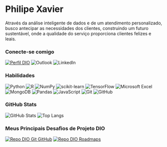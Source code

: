 
# Philipe Xavier
Através da análise inteligente de dados e de um atendimento personalizado, busco antecipar as necessidades dos clientes, construindo um futuro sustentável, onde a qualidade do serviço proporciona clientes felizes e leais.

### Conecte-se comigo
[![Perfil DIO](https://img.shields.io/badge/-Meu%20Perfil%20na%20DIO-30A3DC?style=for-the-badge)](https://www.dio.me/users/philipexavier/)
![Outlook](https://img.shields.io/badge/Microsoft_Outlook-0078D4?style=for-the-badge&logo=microsoft-outlook&logoColor=white)
![LinkedIn](https://img.shields.io/badge/linkedin-%230077B5.svg?style=for-the-badge&logo=linkedin&logoColor=white)


### Habilidades
![Python](https://img.shields.io/badge/python-3670A0?style=for-the-badge&logo=python&logoColor=ffdd54)
![R](https://img.shields.io/badge/r-%23276DC3.svg?style=for-the-badge&logo=r&logoColor=white)
![NumPy](https://img.shields.io/badge/numpy-%23013243.svg?style=for-the-badge&logo=numpy&logoColor=white)
![scikit-learn](https://img.shields.io/badge/scikit--learn-%23F7931E.svg?style=for-the-badge&logo=scikit-learn&logoColor=white)
![TensorFlow](https://img.shields.io/badge/TensorFlow-%23FF6F00.svg?style=for-the-badge&logo=TensorFlow&logoColor=white)
![Microsoft Excel](https://img.shields.io/badge/Microsoft_Excel-217346?style=for-the-badge&logo=microsoft-excel&logoColor=white)
![MongoDB](https://img.shields.io/badge/MongoDB-%234ea94b.svg?style=for-the-badge&logo=mongodb&logoColor=white)
![Pandas](https://img.shields.io/badge/pandas-%23150458.svg?style=for-the-badge&logo=pandas&logoColor=white)
![JavaScript](https://img.shields.io/badge/javascript-%23323330.svg?style=for-the-badge&logo=javascript&logoColor=%23F7DF1E)
![Git](https://img.shields.io/badge/git-%23F05033.svg?style=for-the-badge&logo=git&logoColor=white)
![GitHub](https://img.shields.io/badge/github-%23121011.svg?style=for-the-badge&logo=github&logoColor=white)

### GitHub Stats
![GitHub Stats](https://github-readme-stats.vercel.app/api?username=philipexavier&theme=transparent&bg_color=000&border_color=30A3DC&show_icons=true&icon_color=30A3DC&title_color=E94D5F&text_color=FFF&hide_title=true&hide=stars)
![Top Langs](https://github-readme-stats-git-masterrstaa-rickstaa.vercel.app/api/top-langs/?username=philipexavier&layout=compact&bg_color=000&border_color=30A3DC&title_color=E94D5F&text_color=FFF)

### Meus Principais Desafios de Projeto DIO
[![Repo DIO Git GitHub](https://github-readme-stats.vercel.app/api/pin/?username=philipexavier&repo=dio-lab-open-source&bg_color=000&border_color=30A3DC&show_icons=true&icon_color=30A3DC&title_color=E94D5F&text_color=FFF)](https://github.com/philipexavier/dio-lab-open-source)
[![Repo DIO Roadmaps](https://github-readme-stats.vercel.app/api/pin/?username=digitalinnovationone&repo=roadmaps&bg_color=000&border_color=30A3DC&show_icons=true&icon_color=30A3DC&title_color=E94D5F&text_color=FFF)](https://github.com/digitalinnovationone/roadmaps)

